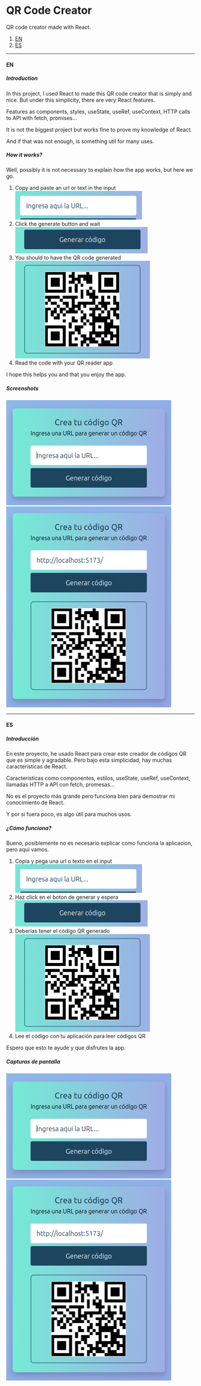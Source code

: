 # QR Code Creator

QR code creator made with React.

1. [EN](#EN)
2. [ES](#ES)

---

<a name="EN"></a>

#### EN

##### Introduction

In this project, I used React to made this QR code creator that is simply and nice. But under this simplicity, there are very React features.

Features as components, styles, useState, useRef, useContext, HTTP calls to API with fetch, promises...

It is not the biggest project but works fine to prove my knowledge of React.

And if that was not enough, is something util for many uses.

##### How it works?

Well, possibly it is not necessary to explain how the app works, but here we go.

1. Copy and paste an url or text in the input  
   ![Text input image](image.png)
2. Click the generate button and wait  
   ![Generate button image](image-1.png)
3. You should to have the QR code generated  
   ![QR Code image](image-2.png)
4. Read the code with your QR reader app

I hope this helps you and that you enjoy the app.

##### Screenshots

![Default app state](image-3.png)
![Final app state image](image-4.png)

---

<a name="ES"></a>

#### ES

##### Introducción

En este proyecto, he usado React para crear este creador de códigos QR que es simple y agradable. Pero bajo esta simplicidad, hay muchas características de React.

Características como componentes, estilos, useState, useRef, useContext, llamadas HTTP a API con fetch, promesas...

No es el proyecto más grande pero funciona bien para demostrar mi conocimiento de React.

Y por si fuera poco, es algo útil para muchos usos.

##### ¿Cómo funciona?

Bueno, posiblemente no es necesario explicar como funciona la aplicacion, pero aquí vamos.

1. Copia y pega una url o texto en el input  
   ![Text input image](image.png)
2. Haz click en el boton de generar y espera  
   ![Generate button image](image-1.png)
3. Deberías tener el código QR generado  
   ![QR Code image](image-2.png)
4. Lee el código con tu aplicación para leer códigos QR

Espero que esto te ayude y que disfrutes la app.

##### Capturas de pantalla

![Default app state](image-3.png)
![Final app state image](image-4.png)
